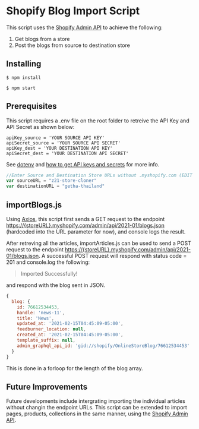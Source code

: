 # Shopify Blog Import Script
This script uses the [Shopify Admin API](https://shopify.dev/docs/admin-api) to achieve the following:

1) Get blogs from a store
2) Post the blogs from source to destination store
## Installing
```
$ npm install
```
```
$ npm start
```
## Prerequisites 
This script requires a .env file on the root folder to retreive the API Key and API Secret as shown below:
```
apiKey_source = 'YOUR SOURCE API KEY'
apiSecret_source = 'YOUR SOURCE API SECRET'
apiKey_dest = 'YOUR DESTINATION API KEY'
apiSecret_dest = 'YOUR DESTINATION API SECRET'
```
See [dotenv](https://www.npmjs.com/package/dotenv) and [how to get API keys and secrets](https://duplicate-shopify-app.herokuapp.com/credentials) for more info.


```javascript
//Enter Source and Destination Store URLs without .myshopify.com (EDIT ME)
var sourceURL = "z21-store-cloner"
var destinationURL = "getha-thailand"
```
## importBlogs.js
Using [Axios](https://github.com/axios/axios), this script first sends a GET request to the endpoint [https://{storeURL}.myshopify.com/admin/api/2021-01/blogs.json](https://{storeURL}.myshopify.com/admin/api/2021-01/blogs.json) (hardcoded into the URL parameter for now), and console logs the result.

After retreving all the articles, importArticles.js can be used to send a POST request to the endpoint [https://{storeURL}.myshopify.com/admin/api/2021-01/blogs.json](https://{storeURL}.myshopify.com/admin/api/2021-01/blogs.json). A successful POST request will respond with status code = 201 and console.log the following:
>Imported Successfully!

and respond with the blog sent in JSON. 
```javascript
{
  blog: {
    id: 76612534453,
    handle: 'news-11',
    title: 'News',
    updated_at: '2021-02-15T04:45:09-05:00',
    feedburner_location: null,
    created_at: '2021-02-15T04:45:09-05:00',
    template_suffix: null,
    admin_graphql_api_id: 'gid://shopify/OnlineStoreBlog/76612534453'
  }
}
```
This is done in a forloop for the length of the blog array.

## Future Improvements
Future developments include intergrating importing the individual articles without changin the endpoint URLs. This script can be extended to import pages, products, collections in the same manner, using the [Shopify Admin API](https://shopify.dev/docs/admin-api).